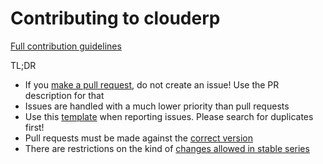 Contributing to clouderp
====================

[Full contribution guidelines](https://github.com/golivecloud/clouderp/wiki/Contributing)

TL;DR

* If you [make a pull request](https://github.com/golivecloud/clouderp/wiki/Contributing#making-pull-requests),
  do not create an issue! Use the PR description for that
* Issues are handled with a much lower priority than pull requests
* Use this [template](https://github.com/golivecloud/clouderp/tree/9.0/.github/ISSUE_TEMPLATE.md)
  when reporting issues. Please search for duplicates first!
* Pull requests must be made against the [correct version](https://github.com/golivecloud/clouderp/wiki/Contributing#against-which-version-should-i-submit-a-patch)
* There are restrictions on the kind of [changes allowed in stable series](https://github.com/golivecloud/clouderp/wiki/Contributing#what-does-stable-mean)
